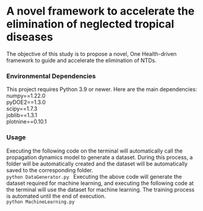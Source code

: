 # A novel framework to accelerate the elimination of neglected tropical diseases
The objective of this study is to propose a novel, One Health-driven framework to guide and accelerate the elimination of NTDs.

### Environmental Dependencies
This project requires Python 3.9 or newer. Here are the main dependencies:
numpy==1.22.0  
pyDOE2==1.3.0  
scipy==1.7.3  
joblib==1.3.1  
plotnine==0.10.1

### Usage
Executing the following code on the terminal will automatically call the propagation dynamics model to generate a dataset. During this process, a folder will be automatically created and the dataset will be automatically saved to the corresponding folder.  
```python DataGenerator.py ```
Executing the above code will generate the dataset required for machine learning, and executing the following code at the terminal will use the dataset for machine learning. The training process is automated until the end of execution.  
```python MachineLearning.py```

